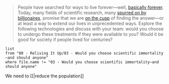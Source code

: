 > People have searched for ways to live forever—well, [basically forever](https://www.washingtonpost.com/history/2022/05/01/immortality-gilgamesh-bezos-thiel/). Today, many fields of scientific research, many [spurred on by billionaires](https://abcnews.go.com/blogs/technology/2012/08/human-immortality-in-33-years-claims-dmitry-itskovs-2045-initiative), promise that we are [on the cusp](https://www.cnbc.com/2019/05/08/techs-next-big-disruption-could-be-delaying-death.html) of finding the answer—or at least a way to extend our lives in unprecedented ways. Explore the following technologies and discuss with your team: would you choose to undergo these treatments if they were available to you? Would it be good for society if people lived for centuries?

```dataview
list
from "08 - Reliving It Up/03 - Would you choose scientific immortality—and should anyone"
where file.name != "03 - Would you choose scientific immortality—and should anyone"
```

We need to [[|reduce the population]]